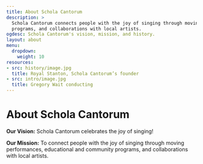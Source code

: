 ```yaml
---
title: About Schola Cantorum
description: >
  Schola Cantorum connects people with the joy of singing through moving performances, educational and community
  programs, and collaborations with local artists.
ogdesc: Schola Cantorum's vision, mission, and history.
layout: about
menu:
  dropdown:
    weight: 10
resources:
- src: history/image.jpg
  title: Royal Stanton, Schola Cantorum’s founder
- src: intro/image.jpg
  title: Gregory Wait conducting
---
```


# About Schola Cantorum

**Our Vision:**  Schola Cantorum celebrates the joy of singing!

**Our Mission:**  To connect people with the joy of singing through moving performances, educational and community programs, and collaborations with local artists.
